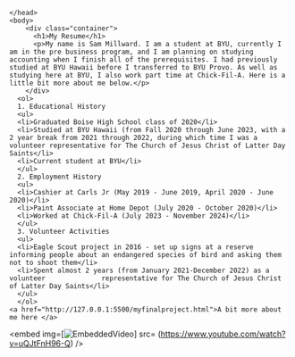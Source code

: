 <html>
    <head>
        <title>Sam's Resume</title>

    </head>
    <body>
        <div class="container">
          <h1>My Resume</h1>
          <p>My name is Sam Millward. I am a student at BYU, currently I am in the pre business program, and I am planning on studying accounting when I finish all of the prerequisites. I had previously studied at BYU Hawaii before I transferred to BYU Provo. As well as studying here at BYU, I also work part time at Chick-Fil-A. Here is a little bit more about me below.</p>
        </div>
      <ol>
      1. Educational History
      <ul>
      <li>Graduated Boise High School class of 2020</li>
      <li>Studied at BYU Hawaii (from Fall 2020 through June 2023, with a 2 year break from 2021 through 2022, during which time I was a volunteer representative for The Church of Jesus Christ of Latter Day Saints</li>
      <li>Current student at BYU</li>
      </ul>
      2. Employment History
      <ul>
      <li>Cashier at Carls Jr (May 2019 - June 2019, April 2020 - June 2020)</li>
      <li>Paint Associate at Home Depot (July 2020 - October 2020)</li>
      <li>Worked at Chick-Fil-A (July 2023 - November 2024)</li>
      </ul>
      3. Volunteer Activities
      <ul>
      <li>Eagle Scout project in 2016 - set up signs at a reserve informing people about an endangered species of bird and asking them not to shoot them</li>
      <li>Spent almost 2 years (from January 2021-December 2022) as a volunteer              representative for The Church of Jesus Christ of Latter Day Saints</li>
      </ul>
      </ol>
    <a href="http://127.0.0.1:5500/myfinalproject.html">A bit more about me here </a>
<embed 
img=[![EmbeddedVideo](https://img.youtube.com/vi/uQJtFnH96-Q.jpg)]
src= (https://www.youtube.com/watch?v=uQJtFnH96-Q)
/>
    </body>

